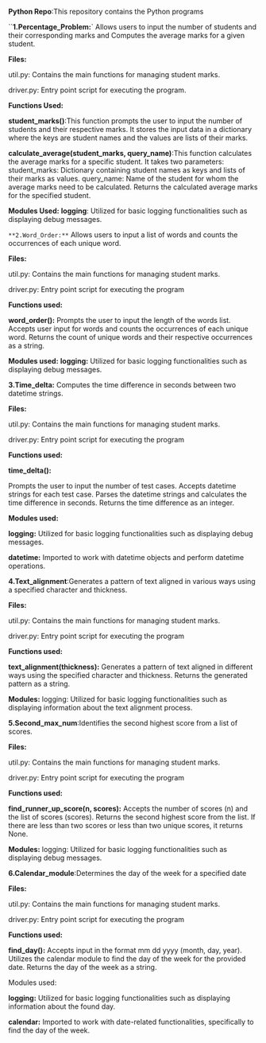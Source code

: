 **Python Repo**:This repository contains the Python programs

``**1.Percentage_Problem:**`
Allows users to input the number of students and their corresponding marks and Computes the average marks for a given student.

**Files:**

util.py: Contains the main functions for managing student marks.

driver.py: Entry point script for executing the program.

**Functions Used:**

**student_marks()**:This function prompts the user to input the number of students and their respective marks.
It stores the input data in a dictionary where the keys are student names and the values are lists of their marks.

**calculate_average(student_marks, query_name)**:This function calculates the average marks for a specific student.
It takes two parameters:
student_marks: Dictionary containing student names as keys and lists of their marks as values.
query_name: Name of the student for whom the average marks need to be calculated.
Returns the calculated average marks for the specified student.

**Modules Used:**
**logging**: Utilized for basic logging functionalities such as displaying debug messages.

`**2.Word_Order:**`
Allows users to input a list of words and counts the occurrences of each unique word.

**Files:**

util.py: Contains the main functions for managing student marks.

driver.py: Entry point script for executing the program

**Functions used:**

**word_order():**
Prompts the user to input the length of the words list.
Accepts user input for words and counts the occurrences of each unique word.
Returns the count of unique words and their respective occurrences as a string.

**Modules used:**
**logging:** Utilized for basic logging functionalities such as displaying debug messages.

**3.Time_delta:**
 Computes the time difference in seconds between two datetime strings.

**Files:**

util.py: Contains the main functions for managing student marks.

driver.py: Entry point script for executing the program

**Functions used:**

**time_delta():**

Prompts the user to input the number of test cases.
Accepts datetime strings for each test case.
Parses the datetime strings and calculates the time difference in seconds.
Returns the time difference as an integer.

**Modules used:**

**logging:** Utilized for basic logging functionalities such as displaying debug messages.

**datetime:** Imported to work with datetime objects and perform datetime operations.

**4.Text_alignment**:Generates a pattern of text aligned in various ways using a specified character and thickness.

**Files:**

util.py: Contains the main functions for managing student marks.

driver.py: Entry point script for executing the program

**Functions used:**

**text_alignment(thickness):**
Generates a pattern of text aligned in different ways using the specified character and thickness.
Returns the generated pattern as a string.

**Modules:**
logging: Utilized for basic logging functionalities such as displaying information about the text alignment process.

**5.Second_max_num**:Identifies the second highest score from a list of scores.

**Files:**

util.py: Contains the main functions for managing student marks.

driver.py: Entry point script for executing the program

**Functions used:**

**find_runner_up_score(n, scores):**
Accepts the number of scores (n) and the list of scores (scores).
Returns the second highest score from the list.
If there are less than two scores or less than two unique scores, it returns None.

**Modules:**
logging: Utilized for basic logging functionalities such as displaying debug messages.

**6.Calendar_module**:Determines the day of the week for a specified date

**Files:**

util.py: Contains the main functions for managing student marks.

driver.py: Entry point script for executing the program

**Functions used:**

**find_day():**
Accepts input in the format mm dd yyyy (month, day, year).
Utilizes the calendar module to find the day of the week for the provided date.
Returns the day of the week as a string.

Modules used:

**logging:** Utilized for basic logging functionalities such as displaying information about the found day.

**calendar:** Imported to work with date-related functionalities, specifically to find the day of the week.